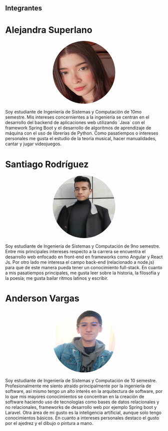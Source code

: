 ## Integrantes

# Alejandra Superlano
<p align="center">
    <img src="Alejandra.jpg" alt="Alejandra's photo" style="border-radius: 100%; width: 200px; height: 200px">
</p>
Soy estudiante de Ingeniería de Sistemas y Computación de 10mo semestre. Mis intereses concernientes a la ingeniería se centran en el desarrollo del backend de aplicaciones web utilizando `Java` con el framework Spring Boot y el desarrollo de algoritmos de aprendizaje de máquina con el uso de librerías de Python. Como pasatiempos o intereses personales me gusta el estudio de la teoría musical, hacer manualidades, cantar y jugar videojuegos.

# Santiago Rodríguez
<p align="center">
    <img src="Santiago.jpeg" alt="Santiago's photo" style="border-radius: 100%; width: 200px; height: 200px">
</p>
Soy estudiante de Ingeniería de Sistemas y Computación de 9no semestre. Entre mis principales intereses respecto a la carrera se encuentra el desarrollo web enfocado en front-end en frameworks como Angular y React Js. Por otro lado me interesa el campo back-end (relacionado a node.js) para que de este manera pueda tener un conocimiento full-stack. En cuanto a mis pasatiempos principales, me gusta leer sobre la historia, la filosofía y la poesía; me gusta bailar ritmos latinos y escribir. 

# Anderson Vargas
<p align="center">
    <img src="Anderson.jpg" alt="Anderson's photo" style="border-radius: 100%; width: 200px; height: 200px">
</p>
Soy estudiante de Ingeniería de Sistemas y Computación de 10 semestre. Profesionalmente me siento atraído principalmente por la ingeniería de software, así mismo tengo un alto interés en la arquitectura de software, por lo que mis mayores conocimientos se concentran en la creación de software haciendo uso de tecnologías como bases de datos relacionales y no relacionales, frameworks de desarrollo web por ejemplo Spring boot y Laravel. Otra área de mi gusto es la inteligencia artificial, aunque solo tengo conocimientos básicos. En cuanto a intereses personales destaco el gusto por el ajedrez y el dibujo o pintura a mano.

